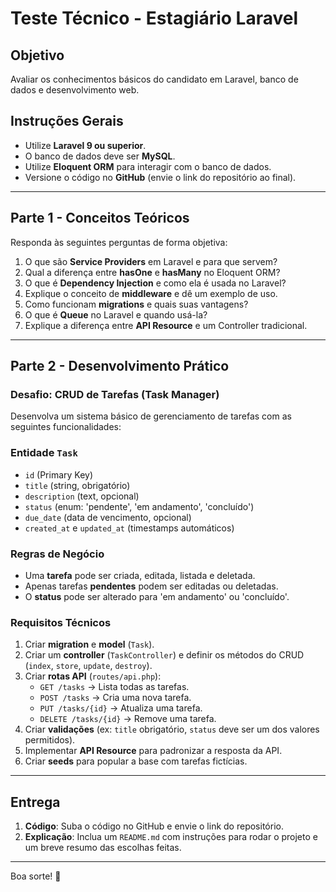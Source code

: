 # Teste Técnico - Estagiário Laravel

## Objetivo
Avaliar os conhecimentos básicos do candidato em Laravel, banco de dados e desenvolvimento web.

## Instruções Gerais
- Utilize **Laravel 9 ou superior**.
- O banco de dados deve ser **MySQL**.
- Utilize **Eloquent ORM** para interagir com o banco de dados.
- Versione o código no **GitHub** (envie o link do repositório ao final).

---

## Parte 1 - Conceitos Teóricos
Responda às seguintes perguntas de forma objetiva:

1. O que são **Service Providers** em Laravel e para que servem?
2. Qual a diferença entre **hasOne** e **hasMany** no Eloquent ORM?
3. O que é **Dependency Injection** e como ela é usada no Laravel?
4. Explique o conceito de **middleware** e dê um exemplo de uso.
5. Como funcionam **migrations** e quais suas vantagens?
6. O que é **Queue** no Laravel e quando usá-la?
7. Explique a diferença entre **API Resource** e um Controller tradicional.

---

## Parte 2 - Desenvolvimento Prático

### Desafio: CRUD de Tarefas (Task Manager)
Desenvolva um sistema básico de gerenciamento de tarefas com as seguintes funcionalidades:

### Entidade `Task`
- `id` (Primary Key)
- `title` (string, obrigatório)
- `description` (text, opcional)
- `status` (enum: 'pendente', 'em andamento', 'concluído')
- `due_date` (data de vencimento, opcional)
- `created_at` e `updated_at` (timestamps automáticos)

### Regras de Negócio
- Uma **tarefa** pode ser criada, editada, listada e deletada.
- Apenas tarefas **pendentes** podem ser editadas ou deletadas.
- O **status** pode ser alterado para 'em andamento' ou 'concluído'.

### Requisitos Técnicos
1. Criar **migration** e **model** (`Task`).
2. Criar um **controller** (`TaskController`) e definir os métodos do CRUD (`index`, `store`, `update`, `destroy`).
3. Criar **rotas API** (`routes/api.php`):
   - `GET /tasks` → Lista todas as tarefas.
   - `POST /tasks` → Cria uma nova tarefa.
   - `PUT /tasks/{id}` → Atualiza uma tarefa.
   - `DELETE /tasks/{id}` → Remove uma tarefa.
4. Criar **validações** (ex: `title` obrigatório, `status` deve ser um dos valores permitidos).
5. Implementar **API Resource** para padronizar a resposta da API.
6. Criar **seeds** para popular a base com tarefas fictícias.

---

## Entrega
1. **Código**: Suba o código no GitHub e envie o link do repositório.
2. **Explicação**: Inclua um `README.md` com instruções para rodar o projeto e um breve resumo das escolhas feitas.

---

Boa sorte! 🚀

